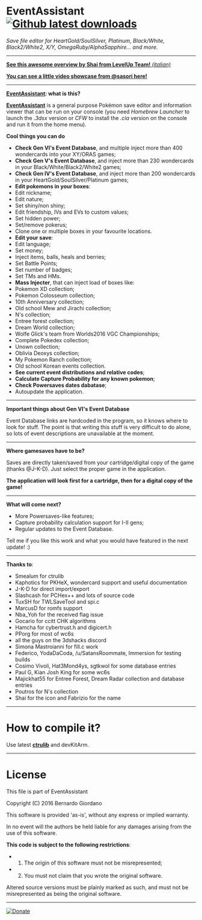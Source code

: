 # EventAssistant [![Github latest downloads](https://img.shields.io/github/downloads/BernardoGiordano/EventAssistant/latest/total.svg?maxAge=86400)](https://github.com/BernardoGiordano/EventAssistant/releases/latest)

*Save file editor for HeartGold/SoulSilver, Platinum, Black/White, Black2/White2, X/Y, OmegaRuby/AlphaSapphire... and more.*

---

[**See this awesome overview by Shai from LevelUp Team!** *(italian)*](https://youtu.be/XGq7HydXEX8?t=9m27s)

[**You can see a little video showcase from @sasori here!**](https://www.youtube.com/watch?v=VNFr81mxjBs)

---

**[EventAssistant](https://github.com/BernardoGiordano/EventAssistant/releases): what is this?**

[**EventAssistant**](https://github.com/BernardoGiordano/EventAssistant/releases) is a general purpose Pokémon save editor and information viewer that can be run on your console (you need *Homebrew Launcher* to launch the *.3dsx* version or *CFW* to install the *.cia* version on the console and run it from the home menu).

**Cool things you can do**

* **Check Gen VI's Event Database**, and multiple inject more than 400 wondercards into your XY/ORAS games;
* **Check Gen V's Event Database**, and inject more than 230 wondercards in your Black/White/Black2/White2 games;
* **Check Gen IV's Event Database**, and inject more than 200 wondercards in your HeartGold/SoulSilver/Platinum games;
* **Edit pokemons in your boxes**:
 * Edit nickname;
 * Edit nature;
 * Set shiny/non shiny;
 * Edit friendship, IVs and EVs to custom values;
 * Set hidden power;
 * Set/remove pokerus;
 * Clone one or multiple boxes in your favourite locations.
* **Edit your save**:
 * Edit language;
 * Set money;
 * Inject items, balls, heals and berries;
 * Set Battle Points;
 * Set number of badges;
 * Set TMs and HMs.
* **Mass Injecter**, that can inject load of boxes like:
 * Pokemon XD collection;
 * Pokemon Colosseum collection;
 * 10th Anniversary collection;
 * Old school Mew and Jirachi collection;
 * N's collection;
 * Entree forest collection;
 * Dream World collection;
 * Wolfe Glick's team from Worlds2016 VGC Championships;
 * Complete Pokedex collection;
 * Unown collection;
 * Oblivia Deoxys collection;
 * My Pokemon Ranch collection;
 * Old school Korean events collection.
* **See current event distributions and relative codes**;
* **Calculate Capture Probability for any known pokemon**;
* **Check Powersaves dates dabatase**;
* Autoupdate the application.

---

**Important things about Gen VI's Event Database**

Event Database links are hardcoded in the program, so it knows where to look for stuff. The point is that writing this stuff is very difficult to do alone, so lots of event descriptions are unavailable at the moment.

---

**Where gamesaves have to be?**

Saves are directly taken/saved from your cartridge/digital copy of the game (thanks @J-K-D). Just select the proper game in the application.

**The application will look first for a cartridge, then for a digital copy of the game!**

---

**What will come next?**

* More Powersaves-like features;
* Capture probability calculation support for I-II gens;
* Regular updates to the Event Database.

Tell me if you like this work and what you would have featured in the next update! :)

---
 
**Thanks to**:

* Smealum for ctrulib
* Kaphotics for PKHeX, wondercard support and useful documentation
* J-K-D for direct import/export
* Slashcash for PCHex++ and lots of source code
* TuxSH for TWLSaveTool and spi.c
* MarcusD for romfs support
* Nba_Yoh for the received flag issue
* Gocario for ccitt CHK algorithms
* Hamcha for cybertrust.h and digicert.h
* PPorg for most of wc6s
* all the guys on the 3dshacks discord
* Simona Mastroianni for fill.c work
* Federico, YodaDaCoda, /u/SatansRoommate, Immersion for testing builds
* Cosimo Vivoli, Hat3Mond4ys, sgtkwol for some database entries
* Paul G, Kian Josh King for some wc6s
* Majickhat55 for Entree Forest, Dream Radar collection and database entries
* Poutros for N's collection
* Shai for the icon and Fabrizio for the name

---

# How to compile it?

Use latest [**ctrulib**](https://github.com/smealum/ctrulib) and devKitArm. 

---

# License

This file is part of EventAssistant

Copyright (C) 2016 Bernardo Giordano

This software is provided 'as-is', without any express or implied warranty.
 
In no event will the authors be held liable for any damages arising from the use of this software.

**This code is subject to the following restrictions**:

* 1) The origin of this software must not be misrepresented; 
* 2) You must not claim that you wrote the original software. 


Altered source versions must be plainly marked as such, and must not be misrepresented as being the original software.

---

[![Donate](https://img.shields.io/badge/Donate-PayPal-green.svg)](https://www.paypal.me/BernardoGiordano)
